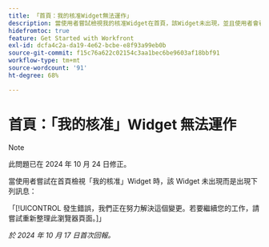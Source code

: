 ```yaml
---
title: 「首頁：我的核准Widget無法運作」
description: 當使用者嘗試檢視我的核准Widget在首頁，該Widget未出現，並且使用者會看到一則訊息。
hidefromtoc: true
feature: Get Started with Workfront
exl-id: dcfa4c2a-da19-4e62-bcbe-e8f93a99eb0b
source-git-commit: f15c76a622c02154c3aa1bec6be9603af18bbf91
workflow-type: tm+mt
source-wordcount: '91'
ht-degree: 68%

---
```


# 首頁：「我的核准」Widget 無法運作

>[!NOTE]
>
>此問題已在 2024 年 10 月 24 日修正。

當使用者嘗試在首頁檢視「我的核准」Widget 時，該 Widget 未出現而是出現下列訊息：

「[!UICONTROL 發生錯誤，我們正在努力解決這個變更。若要繼續您的工作，請嘗試重新整理此瀏覽器頁面。]」

_於 2024 年 10 月 17 日首次回報。_
